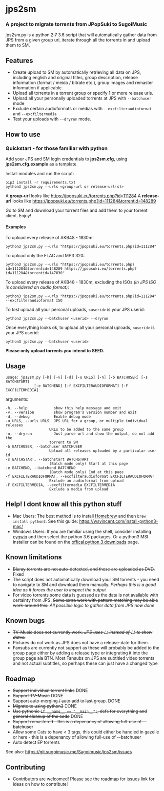 # jps2sm

### A project to migrate torrents from JPopSuki to SugoiMusic

jps2sm.py is a python ~~2.7~~ 3.6 script that will automatically gather data from JPS from a given group url, iterate through all the torrents in and upload them to SM.

## Features
* Create upload to SM by automatically retrieving all data on JPS, including english and original titles, group description, release information (format / meida / bitrate etc.), group images and remaster information if applicable.
* Upload all torrents in a torrent group or specify 1 or more release urls.
* Upload all your personally uploaded torrents at JPS with `--batchuser` mode
* Exclude certain audioformats or medias with `--excfilteraudioformat` and `--excfiltermedia`
* Test your uploads with `--dryrun` mode.

## How to use
### Quickstart - for those familiar with python

Add your JPS and SM login credentials to **jps2sm.cfg**, using **jps2sm.cfg.example** as a template.

Install modules and run the script:

    pip3 install -r requirements.txt
    python3 jps2sm.py --urls <group-url or release-url(s)>

A **group-url** looks like https://jpopsuki.eu/torrents.php?id=111284
A **release-url** looks like https://jpopsuki.eu/torrents.php?id=111284&torrentid=148289

Go to SM and download your torrent files and add them to your torrent client. Enjoy!
#### Examples
To upload every release of AKB48 - 1830m:

    python3 jps2sm.py --urls "https://jpopsuki.eu/torrents.php?id=111284"

To upload only the FLAC and MP3 320:

    python3 jps2sm.py --urls "https://jpopsuki.eu/torrents.php?id=111284&torrentid=148289 https://jpopsuki.eu/torrents.php?id=111284&torrentid=147830"

To upload every release of AKB48 - 1830m, excluding the ISOs *(in JPS ISO is considered an audio format)*:

    python3 jps2sm.py --urls "https://jpopsuki.eu/torrents.php?id=111284" --excfilteraudioformat ISO

To *test* upload all your personal uploads, `<userid>` is your JPS userid:

    python3 jps2sm.py --batchuser <userid> --dryrun

Once everything looks ok, to upload all your personal uploads, `<userid>` is your JPS userid:

    python3 jps2sm.py --batchuser <userid>


**Please only upload torrents you intend to SEED.**
## Usage

    usage: jps2sm.py [-h] [-v] [-d] [-u URLS] [-n] [-b BATCHUSER] [-s BATCHSTART]
                 [-e BATCHEND] [-f EXCFILTERAUDIOFORMAT] [-F EXCFILTERMEDIA]

arguments:

    -h, --help            show this help message and exit
    -v, --version         show program's version number and exit
    -d, --debug           Enable debug mode
    -u URLS, --urls URLS  JPS URL for a group, or multiple individual releases
                        URLs to be added to the same group
    -n, --dryrun          Just parse url and show the output, do not add the
                        torrent to SM
    -b BATCHUSER, --batchuser BATCHUSER
                        Upload all releases uploaded by a particular user id
    -s BATCHSTART, --batchstart BATCHSTART
                        (Batch mode only) Start at this page
    -e BATCHEND, --batchend BATCHEND
                        (Batch mode only) End at this page
    -f EXCFILTERAUDIOFORMAT, --excfilteraudioformat EXCFILTERAUDIOFORMAT
                        Exclude an audioformat from upload
    -F EXCFILTERMEDIA, --excfiltermedia EXCFILTERMEDIA
                        Exclude a media from upload

## Help! I dont know all this python stuff
* Mac Users: The best method is to install [Homebrew](https://brew.sh) and then `brew install python3`. See this guide: https://wsvincent.com/install-python3-mac/
* Windows Users: If you are familiar using the shell, consider installing [cygwin](https://cygwin.com/install.html) and then select the python 3.6 packages. Or a python3 MSI installer can be found on the [offical python 3 downloads](https://www.python.org/downloads/windows/) page.

## Known limitations
* ~~Bluray torrents are not auto-detected, and these are uploaded as DVD.~~ Fixed
* The script does not automatically download your SM torrents - you need to navigate to SM and download them manually. *Perhaps this is a good idea as it forces the user to inspect the output*
* For video torrents some data is guessed as the data is not available with certainty from JPS. ~~Some extra work with pattern matching may be able work-around this.~~ *All possible logic to gather data from JPS now done*

## Known bugs
* ~~TV-Music does not currently work. *JPS uses `()` instead of `[]` to show dates.*~~
* Pictures do not work as JPS does not have a release-date for them.
* Fansubs are currently not support as these will probably be added to the group page either by adding a release type or integrating it into the group page ala BTN. Most Fansubs on JPS are subtitled video torrents and not actual subtitles, so perhaps these can just have a changed type

## Roadmap
* ~~Support individual torrent links~~ DONE
* ~~Support TV-Music~~ DONE
* ~~Support auto-merging / auto add to last group.~~ DONE
* ~~Migrate to using python3~~ DONE
* ~~Use pythonic `if __name__ == "__main__":`, defs for everything and general cleanup of the code~~ DONE
* ~~Support remastered - this is a depenancy of allowing full-use of --batchuser~~
* Allow some Cats to have < 3 tags, this could either be handled in gazelle or here - this is a depenancy of allowing full-use of --batchuser
* Auto detect EP torrents

See also: https://git.sugoimusic.me/Sugoimusic/jps2sm/issues

## Contributing
* Contributors are welcomed! Please see the roadmap for issues link for ideas on how to contribute!
